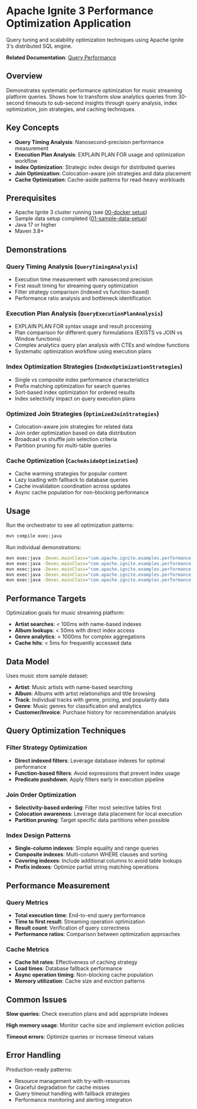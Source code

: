 # Apache Ignite 3 Performance Optimization Application

Query tuning and scalability optimization techniques using Apache Ignite 3's distributed SQL engine.

**Related Documentation**: [Query Performance](../../docs/05-performance-scalability/03-query-performance.md)

## Overview

Demonstrates systematic performance optimization for music streaming platform queries. Shows how to transform slow analytics queries from 30-second timeouts to sub-second insights through query analysis, index optimization, join strategies, and caching techniques.

## Key Concepts

- **Query Timing Analysis**: Nanosecond-precision performance measurement
- **Execution Plan Analysis**: EXPLAIN PLAN FOR usage and optimization workflow
- **Index Optimization**: Strategic index design for distributed queries
- **Join Optimization**: Colocation-aware join strategies and data placement
- **Cache Optimization**: Cache-aside patterns for read-heavy workloads

## Prerequisites

- Apache Ignite 3 cluster running (see [00-docker setup](../00-docker/README.md))
- Sample data setup completed ([01-sample-data-setup](../01-sample-data-setup/))
- Java 17 or higher
- Maven 3.8+

## Demonstrations

### Query Timing Analysis (`QueryTimingAnalysis`)

- Execution time measurement with nanosecond precision
- First result timing for streaming query optimization
- Filter strategy comparison (indexed vs function-based)
- Performance ratio analysis and bottleneck identification

### Execution Plan Analysis (`QueryExecutionPlanAnalysis`)

- EXPLAIN PLAN FOR syntax usage and result processing
- Plan comparison for different query formulations (EXISTS vs JOIN vs Window functions)
- Complex analytics query plan analysis with CTEs and window functions
- Systematic optimization workflow using execution plans

### Index Optimization Strategies (`IndexOptimizationStrategies`)

- Single vs composite index performance characteristics
- Prefix matching optimization for search queries
- Sort-based index optimization for ordered results
- Index selectivity impact on query execution plans

### Optimized Join Strategies (`OptimizedJoinStrategies`)

- Colocation-aware join strategies for related data
- Join order optimization based on data distribution
- Broadcast vs shuffle join selection criteria
- Partition pruning for multi-table queries

### Cache Optimization (`CacheAsideOptimization`)

- Cache warming strategies for popular content
- Lazy loading with fallback to database queries
- Cache invalidation coordination across updates
- Async cache population for non-blocking performance

## Usage

Run the orchestrator to see all optimization patterns:

```bash
mvn compile exec:java
```

Run individual demonstrations:

```bash
mvn exec:java -Dexec.mainClass="com.apache.ignite.examples.performance.QueryTimingAnalysis"
mvn exec:java -Dexec.mainClass="com.apache.ignite.examples.performance.QueryExecutionPlanAnalysis"
mvn exec:java -Dexec.mainClass="com.apache.ignite.examples.performance.IndexOptimizationStrategies"  
mvn exec:java -Dexec.mainClass="com.apache.ignite.examples.performance.OptimizedJoinStrategies"
mvn exec:java -Dexec.mainClass="com.apache.ignite.examples.performance.CacheAsideOptimization"
```

## Performance Targets

Optimization goals for music streaming platform:

- **Artist searches**: < 100ms with name-based indexes
- **Album lookups**: < 50ms with direct index access
- **Genre analytics**: < 1000ms for complex aggregations
- **Cache hits**: < 5ms for frequently accessed data

## Data Model

Uses music store sample dataset:

- **Artist**: Music artists with name-based searching
- **Album**: Albums with artist relationships and title browsing
- **Track**: Individual tracks with genre, pricing, and popularity data
- **Genre**: Music genres for classification and analytics
- **Customer/Invoice**: Purchase history for recommendation analysis

## Query Optimization Techniques

### Filter Strategy Optimization

- **Direct indexed filters**: Leverage database indexes for optimal performance
- **Function-based filters**: Avoid expressions that prevent index usage
- **Predicate pushdown**: Apply filters early in execution pipeline

### Join Order Optimization

- **Selectivity-based ordering**: Filter most selective tables first
- **Colocation awareness**: Leverage data placement for local execution
- **Partition pruning**: Target specific data partitions when possible

### Index Design Patterns

- **Single-column indexes**: Simple equality and range queries
- **Composite indexes**: Multi-column WHERE clauses and sorting
- **Covering indexes**: Include additional columns to avoid table lookups
- **Prefix indexes**: Optimize partial string matching operations

## Performance Measurement

### Query Metrics

- **Total execution time**: End-to-end query performance
- **Time to first result**: Streaming operation optimization
- **Result count**: Verification of query correctness
- **Performance ratios**: Comparison between optimization approaches

### Cache Metrics

- **Cache hit rates**: Effectiveness of caching strategy
- **Load times**: Database fallback performance
- **Async operation timing**: Non-blocking cache population
- **Memory utilization**: Cache size and eviction patterns

## Common Issues

**Slow queries**: Check execution plans and add appropriate indexes

**High memory usage**: Monitor cache size and implement eviction policies

**Timeout errors**: Optimize queries or increase timeout values

## Error Handling

Production-ready patterns:

- Resource management with try-with-resources
- Graceful degradation for cache misses
- Query timeout handling with fallback strategies
- Performance monitoring and alerting integration
